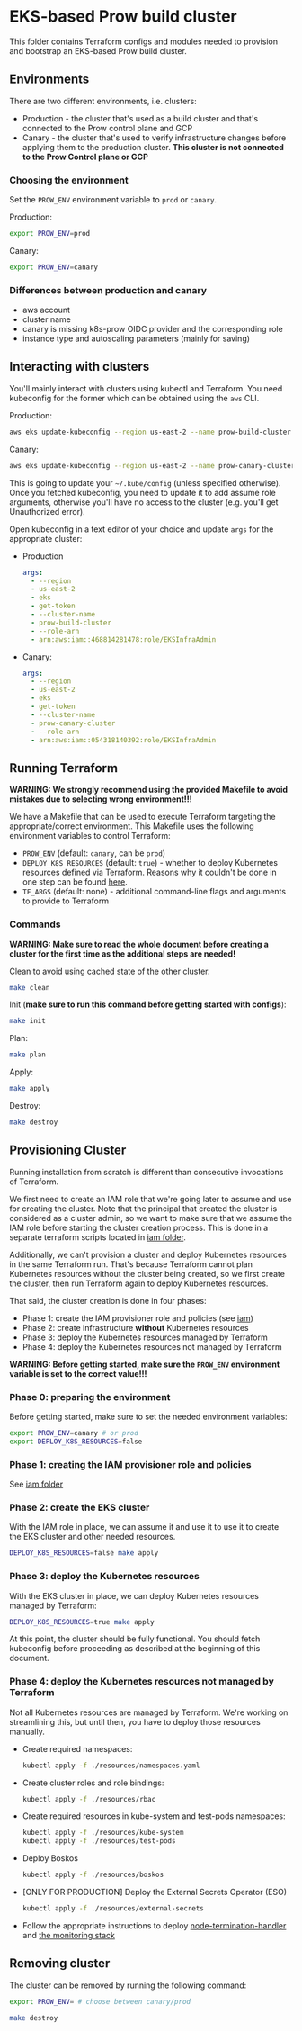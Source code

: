 # EKS-based Prow build cluster

This folder contains Terraform configs and modules needed to provision and
bootstrap an EKS-based Prow build cluster.

## Environments

There are two different environments, i.e. clusters:

* Production - the cluster that's used as a build cluster and that's connected
  to the Prow control plane and GCP
* Canary - the cluster that's used to verify infrastructure changes before
  applying them to the production cluster. **This cluster is not connected to
  the Prow Control plane or GCP**

### Choosing the environment

Set the `PROW_ENV` environment variable to `prod` or `canary`.

Production:

```bash
export PROW_ENV=prod
```

Canary:

```bash
export PROW_ENV=canary
```

### Differences between production and canary

* aws account
* cluster name
* canary is missing k8s-prow OIDC provider and the corresponding role
* instance type and autoscaling parameters (mainly for saving)

## Interacting with clusters

You'll mainly interact with clusters using kubectl and Terraform. You need
kubeconfig for the former which can be obtained using the `aws` CLI.

Production:

```bash
aws eks update-kubeconfig --region us-east-2 --name prow-build-cluster
```

Canary:

```bash
aws eks update-kubeconfig --region us-east-2 --name prow-canary-cluster
```

This is going to update your `~/.kube/config` (unless specified otherwise).
Once you fetched kubeconfig, you need to update it to add assume role arguments,
otherwise you'll have no access to the cluster (e.g. you'll get Unauthorized
error).

Open kubeconfig in a text editor of your choice and update `args` for the
appropriate cluster:

* Production
    ```yaml
    args:
      - --region
      - us-east-2
      - eks
      - get-token
      - --cluster-name
      - prow-build-cluster
      - --role-arn
      - arn:aws:iam::468814281478:role/EKSInfraAdmin
    ```
* Canary:
    ```yaml
    args:
      - --region
      - us-east-2
      - eks
      - get-token
      - --cluster-name
      - prow-canary-cluster
      - --role-arn
      - arn:aws:iam::054318140392:role/EKSInfraAdmin
    ```

## Running Terraform

**WARNING: We strongly recommend using the provided Makefile to avoid
mistakes due to selecting wrong environment!!!**

We have a Makefile that can be used to execute Terraform targeting the
appropriate/correct environment. This Makefile uses the following environment
variables to control Terraform:

* `PROW_ENV` (default: `canary`, can be `prod`)
* `DEPLOY_K8S_RESOURCES` (default: `true`) - whether to deploy Kubernetes
  resources defined via Terraform. Reasons why it couldn't be done in one step
  can be found [here](https://github.com/hashicorp/terraform-provider-kubernetes-alpha/issues/199#issuecomment-832614387).
* `TF_ARGS` (default: none) - additional command-line flags and arguments
  to provide to Terraform

### Commands

**WARNING: Make sure to read the whole document before creating a cluster
for the first time as the additional steps are needed!**

Clean to avoid using cached state of the other cluster.

```bash
make clean
```

Init (**make sure to run this command before getting started with configs**):

```bash
make init
```

Plan:

```bash
make plan
```

Apply:

```bash
make apply
```

Destroy:

```bash
make destroy
```

## Provisioning Cluster

Running installation from scratch is different than consecutive invocations of
Terraform.

We first need to create an IAM role that we're going later to assume and use
for creating the cluster. Note that the principal that created the cluster
is considered as a cluster admin, so we want to make sure that we assume
the IAM role before starting the cluster creation process. This is done in a
separate terraform scripts located in [iam folder](../iam/).

Additionally, we can't provision a cluster and deploy Kubernetes resources in
the same Terraform run. That's because Terraform cannot plan Kubernetes
resources without the cluster being created, so we first create the cluster,
then run Terraform again to deploy Kubernetes resources.

That said, the cluster creation is done in four phases:

- Phase 1: create the IAM provisioner role and policies (see [iam](../iam/))
- Phase 2: create infrastructure **without** Kubernetes resources
- Phase 3: deploy the Kubernetes resources managed by Terraform
- Phase 4: deploy the Kubernetes resources not managed by Terraform

**WARNING: Before getting started, make sure the `PROW_ENV` environment
variable is set to the correct value!!!**

### Phase 0: preparing the environment

Before getting started, make sure to set the needed environment variables:

```bash
export PROW_ENV=canary # or prod
export DEPLOY_K8S_RESOURCES=false
```

### Phase 1: creating the IAM provisioner role and policies

See [iam folder](../iam/)

### Phase 2: create the EKS cluster

With the IAM role in place, we can assume it and use it to use it to create the
EKS cluster and other needed resources.

```bash
DEPLOY_K8S_RESOURCES=false make apply
```

### Phase 3: deploy the Kubernetes resources

With the EKS cluster in place, we can deploy Kubernetes resources managed by
Terraform:

```bash
DEPLOY_K8S_RESOURCES=true make apply
```

At this point, the cluster should be fully functional. You should fetch
kubeconfig before proceeding as described at the beginning of this document.

### Phase 4: deploy the Kubernetes resources not managed by Terraform

Not all Kubernetes resources are managed by Terraform. We're working on
streamlining this, but until then, you have to deploy those resources manually.

- Create required namespaces:
    ```bash
    kubectl apply -f ./resources/namespaces.yaml
    ```
- Create cluster roles and role bindings:
    ```bash
    kubectl apply -f ./resources/rbac
    ```
- Create required resources in kube-system and test-pods namespaces:
    ```bash
    kubectl apply -f ./resources/kube-system
    kubectl apply -f ./resources/test-pods
    ```
- Deploy Boskos
    ```bash
    kubectl apply -f ./resources/boskos
    ```
- [ONLY FOR PRODUCTION] Deploy the External Secrets Operator (ESO)
    ```bash
    kubectl apply -f ./resources/external-secrets
    ```
- Follow the appropriate instructions to deploy
  [node-termination-handler](./resources/node-termination-handler/README.md)
  and [the monitoring stack](./resources/monitoring/README.md)

## Removing cluster

The cluster can be removed by running the following command:

```bash
export PROW_ENV= # choose between canary/prod

make destroy
```
